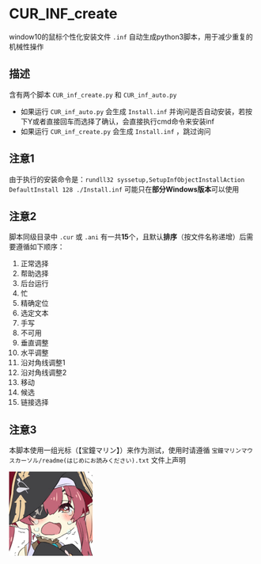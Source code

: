 # CUR_INF_create

window10的鼠标个性化安装文件 `.inf` 自动生成python3脚本，用于减少重复的机械性操作



## 描述

含有两个脚本 `CUR_inf_create.py` 和 `CUR_inf_auto.py`

- 如果运行 `CUR_inf_auto.py` 会生成 `Install.inf` 并询问是否自动安装，若按下Y或者直接回车而选择了确认，会直接执行cmd命令来安装inf
- 如果运行 `CUR_inf_create.py` 会生成 `Install.inf` ，跳过询问



## 注意1

由于执行的安装命令是：`rundll32 syssetup,SetupInfObjectInstallAction DefaultInstall 128 ./Install.inf` 可能只在**部分Windows版本**可以使用



## 注意2

脚本同级目录中 `.cur` 或 `.ani` 有一共**15**个，且默认**排序**（按文件名称递增）后需要遵循如下顺序：

1. 正常选择
2. 帮助选择
3. 后台运行
4. 忙
5. 精确定位
6. 选定文本
7. 手写
8. 不可用
9. 垂直调整
10. 水平调整
11. 沿对角线调整1
12. 沿对角线调整2
13. 移动
14. 候选
15. 链接选择



## 注意3

本脚本使用一组光标（【宝鐘マリン】）来作为测试，使用时请遵循 `宝鐘マリンマウスカーソル/readme(はじめにお読みください).txt` 文件上声明

![宝鐘マリン](./img/宝鐘マリン.jpg)
